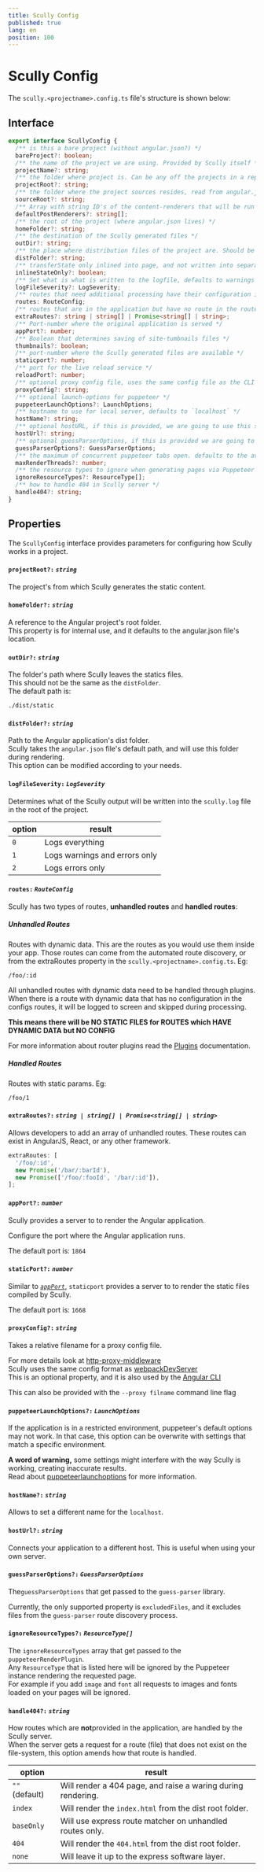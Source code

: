 ```yaml
---
title: Scully Config
published: true
lang: en
position: 100
---
```


# Scully Config <!-- omit in toc -->

<div class="docs-link_table">
  <a class="view-in-repo" href="https://github.com/scullyio/scully/blob/main/libs/scully/src/lib/utils/interfacesandenums.ts"></a>
</div>

<!-- <div class="docs-toc"></div>

- [Overview](#overview)
- [Interface](#interface)
- [Properties](#properties)
    - [`projectRoot?:` _`string`_](#projectroot-string)
    - [`homeFolder?:` _`string`_](#homefolder-string)
    - [`outDir?:` _`string`_](#outdir-string)
    - [`distFolder?:` _`string`_](#distfolder-string)
    - [`logFileSeverity:` _`LogSeverity`_](#logfileseverity-logseverity)
    - [`routes:` _`RouteConfig`_](#routes-routeconfig)
      - [Unhandled Routes](#unhandled-routes)
      - [Handled Routes](#handled-routes)
    - [`extraRoutes?:` _`string | string[] | Promise<string[] | string>`_](#extraroutes-string--string--promisestring--string)
    - [`appPort?:` _`number`_](#appport-number)
    - [`staticPort?:` _`number`_](#staticport-number)
    - [`proxyConfig?:` _`string`_](#proxyconfig-string)
    - [`puppeteerLaunchOptions?:` _`LaunchOptions`_](#puppeteerlaunchoptions-launchoptions)
    - [`hostName?:` _`string`_](#hostname-string)
    - [`hostUrl?:` _`string`_](#hosturl-string)
    - [`guessParserOptions?:` _`GuessParserOptions`_](#guessparseroptions-guessparseroptions)
    - [`ignoreResourceTypes?:` _`ResourceType[]`_](#ignoreresourcetypes-resourcetype)
    - [`handle404?:` _`string`_](#handle404-string)

## Overview

The central part of a Scully project is the `scully.<projectname>.config.ts` file. This file exports the Scully build configuration for an application.

If you are new to Scully, it is recommended to read the [Getting Started](docs/learn/getting-started/requirements/) documentation.

<!--- TODO: If you want to enhance a Scully project, read the [Utils](utils.md) documentation. --->

The `scully.<projectname>.config.ts` file's structure is shown below:

## Interface

```typescript
export interface ScullyConfig {
  /** is this a bare project (without angular.json?) */
  bareProject?: boolean;
  /** the name of the project we are using. Provided by Scully itself */
  projectName?: string;
  /** the folder where project is. Can be any off the projects in a repo, read from angular.json */
  projectRoot?: string;
  /** the folder where the project sources resides, read from angular.json */
  sourceRoot?: string;
  /** Array with string ID's of the content-renderers that will be run on all routes */
  defaultPostRenderers?: string[];
  /** the root of the project (where angular.json lives) */
  homeFolder?: string;
  /** the destination of the Scully generated files */
  outDir?: string;
  /** the place where distribution files of the project are. Should be a subfolder of dist. */
  distFolder?: string;
  /** transferState only inlined into page, and not written into separate data.json */
  inlineStateOnly?: boolean;
  /** Set what is what is written to the logfile, defaults to warnings and errors */
  logFileSeverity?: LogSeverity;
  /** routes that need additional processing have their configuration in here */
  routes: RouteConfig;
  /** routes that are in the application but have no route in the router */
  extraRoutes?: string | string[] | Promise<string[] | string>;
  /** Port-number where the original application is served */
  appPort?: number;
  /** Boolean that determines saving of site-tumbnails files */
  thumbnails?: boolean;
  /** port-number where the Scully generated files are available */
  staticport?: number;
  /** port for the live reload service */
  reloadPort?: number;
  /** optional proxy config file, uses the same config file as the CLI */
  proxyConfig?: string;
  /** optional launch-options for puppeteer */
  puppeteerLaunchOptions?: LaunchOptions;
  /** hostname to use for local server, defaults to `localhost` */
  hostName?: string;
  /** optional hostURL, if this is provided, we are going to use this server instead of the build-in one. */
  hostUrl?: string;
  /** optional guessParserOptions, if this is provided we are going to pass those options to the guess parser. */
  guessParserOptions?: GuessParserOptions;
  /** the maximum of concurrent puppeteer tabs open. defaults to the available amounts of cores */
  maxRenderThreads?: number;
  /** the resource types to ignore when generating pages via Puppeteer */
  ignoreResourceTypes?: ResourceType[];
  /** how to handle 404 in Scully server */
  handle404?: string;
}
```

## Properties

The `ScullyConfig` interface provides parameters for configuring how Scully works in a project.

#### `projectRoot?:` _`string`_

The project's from which Scully generates the static content.

#### `homeFolder?:` _`string`_

A reference to the Angular project's root folder.  
This property is for internal use, and it defaults to the angular.json file's location.

#### `outDir?:` _`string`_

The folder's path where Scully leaves the statics files.  
This should not be the same as the `distFolder`.  
The default path is:

```URL
./dist/static
```

#### `distFolder?:` _`string`_

Path to the Angular application's dist folder.  
Scully takes the `angular.json` file's default path, and will use this folder during rendering.  
This option can be modified according to your needs.

#### `logFileSeverity:` _`LogSeverity`_

Determines what of the Scully output will be written into the `scully.log` file in the root of the project.

| option | result                        |
| ------ | ----------------------------- |
| `0`    | Logs everything               |
| `1`    | Logs warnings and errors only |
| `2`    | Logs errors only              |

#### `routes:` _`RouteConfig`_

Scully has two types of routes, **unhandled routes** and **handled routes**:

##### Unhandled Routes

Routes with dynamic data. This are the routes as you would use them inside your app. Those routes can come from the automated route discovery, or from the extraRoutes property in the `scully.<projectname>.config.ts`. Eg:

```URL
/foo/:id
```

All unhandled routes with dynamic data need to be handled through plugins. When there is a route with dynamic data that has no configuration in the configs routes, it will be logged to screen and skipped during processing.

**This means there will be NO STATIC FILES for ROUTES which HAVE DYNAMIC DATA but NO CONFIG**

For more information about router plugins read the [Plugins](/docs/learn/plugins/overview) documentation.

##### Handled Routes

Routes with static params. Eg:

```URL
/foo/1
```

#### `extraRoutes?:` _`string | string[] | Promise<string[] | string>`_

Allows developers to add an array of unhandled routes. These routes can exist in AngularJS, React, or any other framework.

```typescript
extraRoutes: [
  '/foo/:id',
  new Promise('/bar/:barId'),
  new Promise(['/foo/:fooId', '/bar/:id']),
];
```

#### `appPort?:` _`number`_

Scully provides a server to to render the Angular application.

Configure the port where the Angular application runs.

The default port is: `1864`

#### `staticPort?:` _`number`_

Similar to [_`appPort`_](#appport-number), `staticport` provides a server to to render the static files compiled by Scully.

The default port is: `1668`

#### `proxyConfig?:` _`string`_

Takes a relative filename for a proxy config file.

For more details look at [http-proxy-middleware](https://github.com/chimurai/http-proxy-middleware)  
Scully uses the same config format as [webpackDevServer](https://webpack.js.org/configuration/dev-server/#devserverproxy)  
This is an optional property, and it is also used by the [Angular CLI](https://angular.io/guide/build#proxying-to-a-backend-server)

This can also be provided with the `--proxy filname` command line flag

#### `puppeteerLaunchOptions?:` _`LaunchOptions`_

If the application is in a restricted environment, puppeteer's default options may not work. In that case,
this option can be overwrite with settings that match a specific environment.

**A word of warning,** some settings might interfere with the way Scully is working, creating inaccurate results.  
Read about [puppeteerlaunchoptions](https://pptr.dev/#?product=Puppeteer&version=v2.0.0&show=api-puppeteerlaunchoptions) for more information.

#### `hostName?:` _`string`_

Allows to set a different name for the `localhost`.

#### `hostUrl?:` _`string`_

Connects your application to a different host. This is useful when using your own server.

#### `guessParserOptions?:` _`GuessParserOptions`_

The`guessParserOptions` that get passed to the `guess-parser` library.

Currently, the only supported property is `excludedFiles`, and it excludes files from the `guess-parser` route discovery process.

#### `ignoreResourceTypes?:` _`ResourceType[]`_

The `ignoreResourceTypes` array that get passed to the `puppeteerRenderPlugin`.  
Any `ResourceType` that is listed here will be ignored by the Puppeteer instance rendering the requested page.  
For example if you add `image` and `font` all requests to images and fonts loaded on your pages will be ignored.

#### `handle404?:` _`string`_

How routes which are **not**provided in the application, are handled by the Scully server.  
When the server gets a request for a route (file) that does not exist on the file-system, this option amends how that route is handled.

| option         | result                                                       |
| -------------- | ------------------------------------------------------------ |
| `""` (default) | Will render a 404 page, and raise a waring during rendering. |
| `index`        | Will render the `index.html` from the dist root folder.      |
| `baseOnly`     | Will use express route matcher on unhandled routes only.     |
| `404`          | Will render the `404.html` from the dist root folder.        |
| `none`         | Will leave it up to the express software layer.              |
